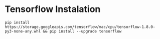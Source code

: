 # Tensorflow Instalation
`
pip install https://storage.googleapis.com/tensorflow/mac/cpu/tensorflow-1.8.0-py3-none-any.whl
&& pip install --upgrade tensorflow
`


